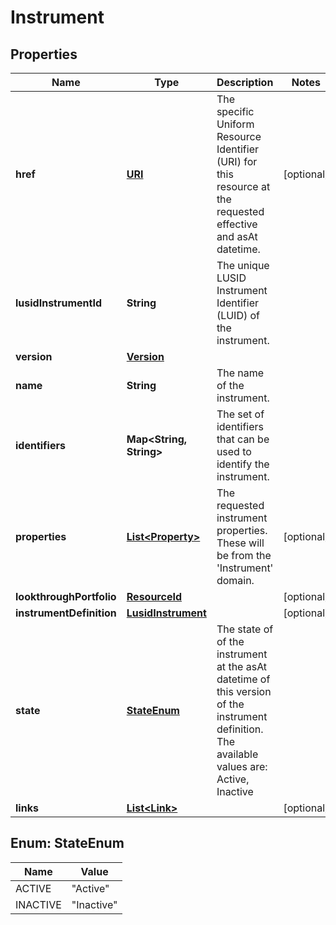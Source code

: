 

# Instrument

## Properties

Name | Type | Description | Notes
------------ | ------------- | ------------- | -------------
**href** | [**URI**](URI.md) | The specific Uniform Resource Identifier (URI) for this resource at the requested effective and asAt datetime. |  [optional]
**lusidInstrumentId** | **String** | The unique LUSID Instrument Identifier (LUID) of the instrument. | 
**version** | [**Version**](Version.md) |  | 
**name** | **String** | The name of the instrument. | 
**identifiers** | **Map&lt;String, String&gt;** | The set of identifiers that can be used to identify the instrument. | 
**properties** | [**List&lt;Property&gt;**](Property.md) | The requested instrument properties. These will be from the &#39;Instrument&#39; domain. |  [optional]
**lookthroughPortfolio** | [**ResourceId**](ResourceId.md) |  |  [optional]
**instrumentDefinition** | [**LusidInstrument**](LusidInstrument.md) |  |  [optional]
**state** | [**StateEnum**](#StateEnum) | The state of of the instrument at the asAt datetime of this version of the instrument definition. The available values are: Active, Inactive | 
**links** | [**List&lt;Link&gt;**](Link.md) |  |  [optional]



## Enum: StateEnum

Name | Value
---- | -----
ACTIVE | &quot;Active&quot;
INACTIVE | &quot;Inactive&quot;



